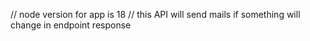 // node version for app is 18
// this API will send mails if something will change in endpoint response